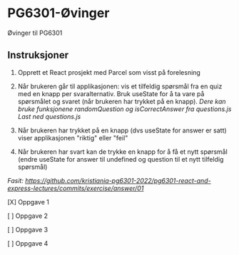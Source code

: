 # PG6301-Øvinger
Øvinger til PG6301

## Instruksjoner
1. Opprett et React prosjekt med Parcel som visst på forelesning

2. Når brukeren går til applikasjonen: vis et tilfeldig spørsmål fra en quiz med en knapp per svaralternativ. Bruk useState for å ta vare på spørsmålet og svaret (når brukeren har trykket på en knapp).
_Dere kan bruke funksjonene randomQuestion og isCorrectAnswer fra questions.js  Last ned questions.js_

3. Når brukeren har trykket på en knapp (dvs useState for answer er satt) viser applikasjonen "riktig" eller "feil"

4. Når brukeren har svart kan de trykke en knapp for å få et nytt spørsmål (endre useState for answer til undefined og question til et nytt tilfeldig spørsmål)

_Fasit: https://github.com/kristiania-pg6301-2022/pg6301-react-and-express-lectures/commits/exercise/answer/01_


[X] Oppgave 1

[ ] Oppgave 2

[ ] Oppgave 3

[ ] Oppgave 4


